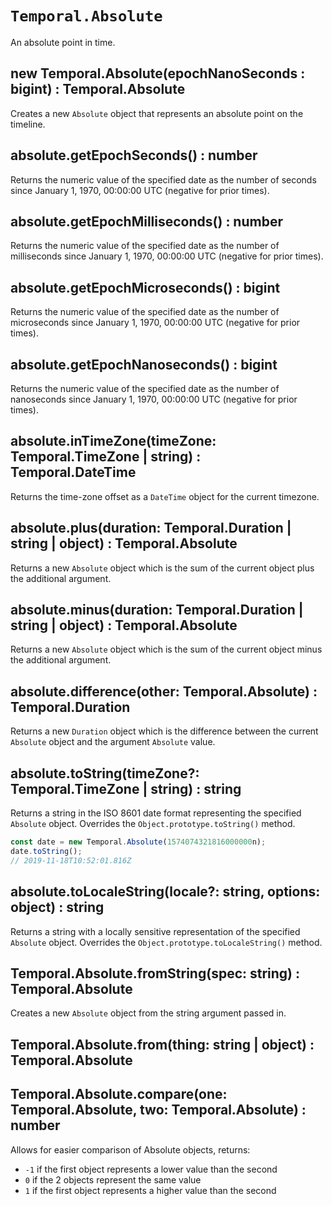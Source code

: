 # `Temporal.Absolute`

An absolute point in time.

## new Temporal.Absolute(epochNanoSeconds : bigint) : Temporal.Absolute

Creates a new `Absolute` object that represents an absolute point on the timeline.

## absolute.getEpochSeconds() : number

Returns the numeric value of the specified date as the number of seconds since January 1, 1970, 00:00:00 UTC (negative for prior times).

## absolute.getEpochMilliseconds() : number

Returns the numeric value of the specified date as the number of milliseconds since January 1, 1970, 00:00:00 UTC (negative for prior times).

## absolute.getEpochMicroseconds() : bigint

Returns the numeric value of the specified date as the number of microseconds since January 1, 1970, 00:00:00 UTC (negative for prior times).

## absolute.getEpochNanoseconds() : bigint

Returns the numeric value of the specified date as the number of nanoseconds since January 1, 1970, 00:00:00 UTC (negative for prior times).

## absolute.inTimeZone(timeZone: Temporal.TimeZone | string) : Temporal.DateTime

Returns the time-zone offset as a `DateTime` object for the current timezone.

## absolute.plus(duration: Temporal.Duration | string | object) : Temporal.Absolute

Returns a new `Absolute` object which is the sum of the current object plus the additional argument.

## absolute.minus(duration: Temporal.Duration | string | object) : Temporal.Absolute

Returns a new `Absolute` object which is the sum of the current object minus the additional argument.

## absolute.difference(other: Temporal.Absolute) : Temporal.Duration

Returns a new `Duration` object which is the difference between the current `Absolute` object and the argument `Absolute` value.

## absolute.toString(timeZone?: Temporal.TimeZone | string) : string

Returns a string in the ISO 8601 date format representing the specified `Absolute` object. Overrides the `Object.prototype.toString()` method.

```js
const date = new Temporal.Absolute(1574074321816000000n);
date.toString();
// 2019-11-18T10:52:01.816Z
```

## absolute.toLocaleString(locale?: string, options: object) : string

Returns a string with a locally sensitive representation of the specified `Absolute` object. Overrides the `Object.prototype.toLocaleString()` method.

## Temporal.Absolute.fromString(spec: string) : Temporal.Absolute

Creates a new `Absolute` object from the string argument passed in.

## Temporal.Absolute.from(thing: string | object) : Temporal.Absolute

## Temporal.Absolute.compare(one: Temporal.Absolute, two: Temporal.Absolute) : number

Allows for easier comparison of Absolute objects, returns:

- `-1` if the first object represents a lower value than the second
- `0` if the 2 objects represent the same value
- `1` if the first object represents a higher value than the second
